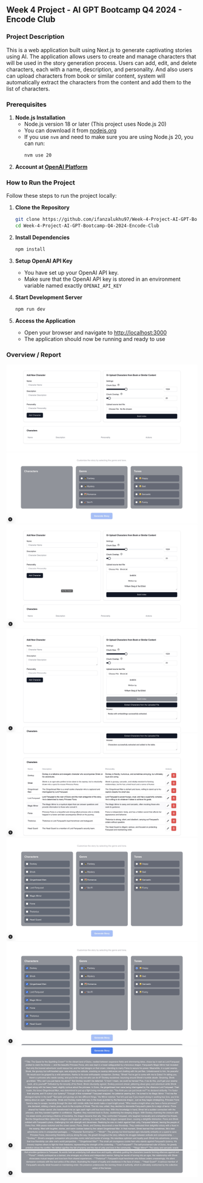 ## Week 4 Project - AI GPT Bootcamp Q4 2024 - Encode Club

### Project Description
This is a web application built using Next.js to generate captivating stories using AI. The application allows users to create and manage characters that will be used in the story generation process. Users can add, edit, and delete characters, each with a name, description, and personality.
And also users can upload characters from book or similar content, system will automatically extract the characters from the content and add them to the list of characters.

### Prerequisites
1. **Node.js Installation**
    - Node.js version 18 or later (This project uses Node.js 20)
    - You can download it from [nodejs.org](https://nodejs.org)
    - If you use `nvm` and need to make sure you are using Node.js 20, you can run:
      ```bash
      nvm use 20
      ```
2. **Account at [OpenAI Platform](https://platform.openai.com/docs/overview)**


### How to Run the Project
Follow these steps to run the project locally:

1. **Clone the Repository**
   ```bash
   git clone https://github.com/ifanzalukhu97/Week-4-Project-AI-GPT-Bootcamp-Q4-2024-Encode-Club.git
   cd Week-4-Project-AI-GPT-Bootcamp-Q4-2024-Encode-Club
   ```

2. **Install Dependencies**
   ```bash
   npm install
   ```

3. **Setup OpenAI API Key**
    - You have set up your OpenAI API key.
    - Make sure that the OpenAI API key is stored in an environment variable named exactly `OPENAI_API_KEY`

4. **Start Development Server**
   ```bash
   npm run dev
   ```

5. **Access the Application**
    - Open your browser and navigate to [http://localhost:3000](http://localhost:3000)
    - The application should now be running and ready to use


### Overview / Report
![Image1](screenshots/image1.jpg)
![Image2](screenshots/image2.jpg)
![Image3](screenshots/image3.jpg)
![Image4](screenshots/image4.jpg)
![Image5](screenshots/image5.jpg)
![Image6](screenshots/image6.jpg)
![Image7](screenshots/image7.jpg)
![Image8](screenshots/image8.jpg)
![Image9](screenshots/image9.jpg)
